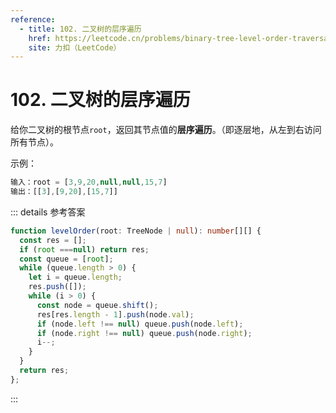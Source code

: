 ```yaml
---
reference:
  - title: 102. 二叉树的层序遍历
    href: https://leetcode.cn/problems/binary-tree-level-order-traversal
    site: 力扣（LeetCode）
---
```


# 102. 二叉树的层序遍历

给你二叉树的根节点`root`，返回其节点值的**层序遍历**。（即逐层地，从左到右访问所有节点）。

示例：

```js
输入：root = [3,9,20,null,null,15,7]
输出：[[3],[9,20],[15,7]]
```

::: details 参考答案
```ts
function levelOrder(root: TreeNode | null): number[][] {
  const res = [];
  if (root ===null) return res;
  const queue = [root];
  while (queue.length > 0) {
    let i = queue.length;
    res.push([]);
    while (i > 0) {
      const node = queue.shift();
      res[res.length - 1].push(node.val);
      if (node.left !== null) queue.push(node.left);
      if (node.right !== null) queue.push(node.right);
      i--;
    }
  }
  return res;
};
```
:::

